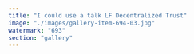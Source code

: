 ```yaml
---
title: "I could use a talk LF Decentralized Trust"
image: "./images/gallery-item-694-03.jpg"
watermark: "693"
section: "gallery"
---
```

